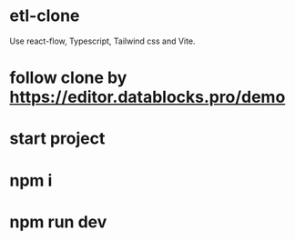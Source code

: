 # etl-clone

Use react-flow, Typescript, Tailwind css and Vite.

# follow clone by https://editor.datablocks.pro/demo

# start project

# npm i

# npm run dev
